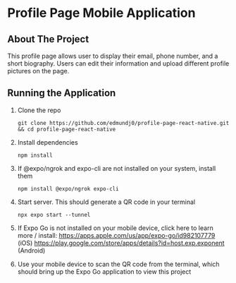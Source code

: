 # Profile Page Mobile Application

## About The Project
This profile page allows user to display their email, phone number, and a short biography. Users can edit their information and upload different profile pictures on the page.

## Running the Application
1. Clone the repo
   ```
   git clone https://github.com/edmundj0/profile-page-react-native.git && cd profile-page-react-native
   ```

2. Install dependencies
   ```
   npm install
   ```
3. If @expo/ngrok and expo-cli are not installed on your system, install them
   ```
   npm install @expo/ngrok expo-cli
   ```
4. Start server. This should generate a QR code in your terminal
   ```
   npx expo start --tunnel
   ```
5. If Expo Go is not installed on your mobile device, click here to learn more / install: https://apps.apple.com/us/app/expo-go/id982107779 (iOS) https://play.google.com/store/apps/details?id=host.exp.exponent (Android)
6. Use your mobile device to scan the QR code from the terminal, which should bring up the Expo Go application to view this project
